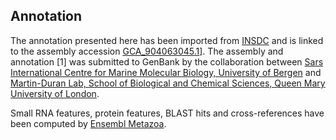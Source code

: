 **Annotation**
----------

The annotation presented here has been imported from [INSDC](http://www.insdc.org) and is linked to the assembly accession [GCA\_904063045.1](http://www.ebi.ac.uk/ena/data/view/GCA_904063045.1)].
The assembly and annotation [1] was submitted to GenBank by
the collaboration between [Sars International Centre for Marine Molecular Biology, University of Bergen](https://www.uib.no/en/bio) and [Martin-Duran Lab, School of Biological and Chemical Sciences, Queen Mary University of London](https://www.martinduranlab.com).

Small RNA features, protein features, BLAST hits and cross-references have been
computed by [Ensembl Metazoa](https://metazoa.ensembl.org/info/genome/annotation/index.html).
